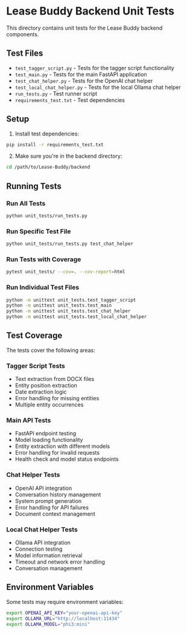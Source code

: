 # Lease Buddy Backend Unit Tests

This directory contains unit tests for the Lease Buddy backend components.

## Test Files

- `test_tagger_script.py` - Tests for the tagger script functionality
- `test_main.py` - Tests for the main FastAPI application
- `test_chat_helper.py` - Tests for the OpenAI chat helper
- `test_local_chat_helper.py` - Tests for the local Ollama chat helper
- `run_tests.py` - Test runner script
- `requirements_test.txt` - Test dependencies

## Setup

1. Install test dependencies:
```bash
pip install -r requirements_test.txt
```

2. Make sure you're in the backend directory:
```bash
cd /path/to/Lease-Buddy/backend
```

## Running Tests

### Run All Tests
```bash
python unit_tests/run_tests.py
```

### Run Specific Test File
```bash
python unit_tests/run_tests.py test_chat_helper
```

### Run Tests with Coverage
```bash
pytest unit_tests/ --cov=. --cov-report=html
```

### Run Individual Test Files
```bash
python -m unittest unit_tests.test_tagger_script
python -m unittest unit_tests.test_main
python -m unittest unit_tests.test_chat_helper
python -m unittest unit_tests.test_local_chat_helper
```

## Test Coverage

The tests cover the following areas:

### Tagger Script Tests
- Text extraction from DOCX files
- Entity position extraction
- Date extraction logic
- Error handling for missing entities
- Multiple entity occurrences

### Main API Tests
- FastAPI endpoint testing
- Model loading functionality
- Entity extraction with different models
- Error handling for invalid requests
- Health check and model status endpoints

### Chat Helper Tests
- OpenAI API integration
- Conversation history management
- System prompt generation
- Error handling for API failures
- Document context management

### Local Chat Helper Tests
- Ollama API integration
- Connection testing
- Model information retrieval
- Timeout and network error handling
- Conversation management

## Environment Variables

Some tests may require environment variables:

```bash
export OPENAI_API_KEY="your-openai-api-key"
export OLLAMA_URL="http://localhost:11434"
export OLLAMA_MODEL="phi3:mini"
```
